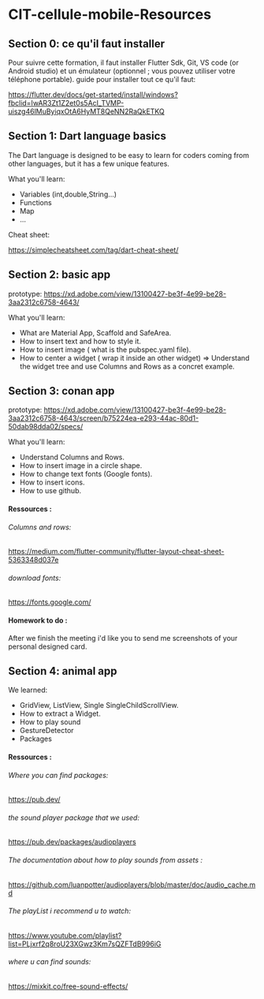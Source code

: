 # CIT-cellule-mobile-Resources

## Section 0: ce qu'il faut installer

Pour suivre cette formation, il faut installer Flutter Sdk, Git, VS code (or Android studio) et un émulateur (optionnel ; vous pouvez utiliser votre téléphone portable).
guide pour installer tout ce qu'il faut:

https://flutter.dev/docs/get-started/install/windows?fbclid=IwAR3Zt1Z2et0s5AcI_TVMP-uiszg46lMuByiqxOtA6HyMT8QeNN2RaQkETKQ


## Section 1: Dart language basics

The Dart language is designed to be easy to learn for coders coming from other languages, but it has a few unique features.

What you'll learn: 
- Variables (int,double,String...)
- Functions
- Map
- ...

Cheat sheet: 

https://simplecheatsheet.com/tag/dart-cheat-sheet/


## Section 2: basic app

prototype: https://xd.adobe.com/view/13100427-be3f-4e99-be28-3aa2312c6758-4643/

What you'll learn: 
- What are Material App, Scaffold and SafeArea.
- How to insert text and how to style it.
- How to insert image ( what is the pubspec.yaml file).
- How to center a widget ( wrap it inside an other widget) => Understand the widget tree and use Columns and Rows as a concret example.

## Section 3: conan app

prototype: https://xd.adobe.com/view/13100427-be3f-4e99-be28-3aa2312c6758-4643/screen/b75224ea-e293-44ac-80d1-50dab98dda02/specs/

What you'll learn: 
- Understand Columns and Rows.
- How to insert image in a circle shape.
- How to change text fonts (Google fonts).
- How to insert icons.
- How to use github.

#### Ressources : 
###### Columns and rows: 
https://medium.com/flutter-community/flutter-layout-cheat-sheet-5363348d037e
###### download fonts: 
https://fonts.google.com/

#### Homework to do : 
After we finish the meeting i'd like you to send me screenshots of your personal designed card.

## Section 4: animal app

We learned: 
- GridView, ListView, Single SingleChildScrollView.
- How to extract a Widget.
- How to play sound 
- GestureDetector
- Packages 

#### Ressources : 
###### Where you can find packages: 
https://pub.dev/
###### the sound player package that we used: 
https://pub.dev/packages/audioplayers
###### The documentation about how to play sounds from assets : 
https://github.com/luanpotter/audioplayers/blob/master/doc/audio_cache.md
###### The playList i recommend u to watch:
https://www.youtube.com/playlist?list=PLjxrf2q8roU23XGwz3Km7sQZFTdB996iG
###### where u can find sounds: 
https://mixkit.co/free-sound-effects/

